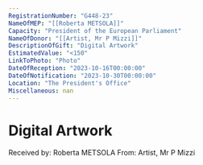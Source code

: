```yaml
---
RegistrationNumber: "G448-23"
NameOfMEP: "[[Roberta METSOLA]]"
Capacity: "President of the European Parliament"
NameOfDonor: "[[Artist, Mr P Mizzi]]"
DescriptionOfGift: "Digital Artwork"
EstimatedValue: "<150"
LinkToPhoto: "Photo"
DateOfReception: "2023-10-16T00:00:00"
DateOfNotification: "2023-10-30T00:00:00"
Location: "The President's Office"
Miscellaneous: nan
---
```


# Digital Artwork

Received by: Roberta METSOLA
From: Artist, Mr P Mizzi
